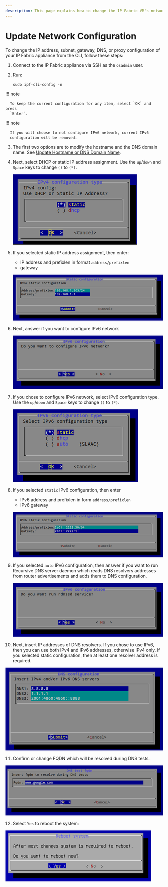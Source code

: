 ```yaml
---
description: This page explains how to change the IP Fabric VM's network configuration using IPF CLI Config.
---
```


# Update Network Configuration

To change the IP address, subnet, gateway, DNS, or proxy configuration of your
IP Fabric appliance from the CLI, follow these steps:

1. Connect to the IP Fabric appliance via SSH as the `osadmin` user.

2. Run:

   ```shell
   sudo ipf-cli-config -n
   ```

  !!! note

      To keep the current configuration for any item, select `OK` and press
      `Enter`.
   
  !!! note

      If you will choose to not configure IPv6 network, current IPv6
      configuration will be removed.


3. The first two options are to modify the hostname and the DNS domain name.
   See [Update Hostname or DNS Domain Name](change_hostname.md).

4. Next, select DHCP or static IP address assignment. Use the `up`/`down` and
   `Space` keys to change `()` to `(*)`.

   ![Use DHCP or Static IP Address](change_ip_assignment.png)

5. If you selected static IP address assignment, then enter:

   - IP address and prefixlen in format `address/prefixlen`
   - gateway

   ![Configure a static IP](change_static_ip.png)

6. Next, answer if you want to configure IPv6 network

   ![IPv6 configuration question](question_ipv6.png)

7. If you chose to configure IPv6 network, select IPv6 configuration type.
   Use the `up`/`down` and `Space` keys to change `()` to `(*)`.

   ![IPv6 configuration type](change_ipv6_configuration_type.png)

8. If you selected `static` IPv6 configuration, then enter

   - IPv6 address and prefixlen in form `address/prefixlen`
   - IPv6 gateway

   ![Configure a static IPv6](change_static_ipv6.png)

9. If you selected `auto` IPv6 configuration, then answer if you want to run
   Recursive DNS server daemon which reads DNS resolvers addresses from router
   advertisements and adds them to DNS configuration.

   ![Run RDNSSD question](question_rdnssd.png)

10. Next, insert IP addresses of DNS resolvers. If you chose to use IPv6,
   then you can use both IPv4 and IPv6 addresses, otherwise IPv4 only.
   If you selected static configuration, then at least one resolver address
   is required.

   ![Configure DNS resorvers](change_dns_resolvers.png)

11. Confirm or change FQDN which will be resolved during DNS tests.

   ![Configure FQDN for DNS tests](change_dns_test_fqdn.png)

12. Select `Yes` to reboot the system:

   ![Reboot system](reboot.png)
